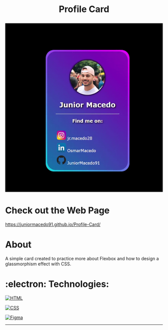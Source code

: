 # <p align="center">Profile Card</p>

<p align="center">
  <img src="card.gif">
</p>

# Check out the Web Page
https://juniormacedo91.github.io/Profile-Card/

# About
A simple card created to practice more about Flexbox and how to design a glassmorphism effect with CSS.

# :electron:	 Technologies:

[![HTML](https://img.shields.io/badge/HTML-red?style=for-the-badge&logo=HTML5&labelColor=black)](https://github.com/JuniorMacedo91)

[![CSS](https://img.shields.io/badge/CSS3-blue?style=for-the-badge&logo=CSS3&labelColor=black)](https://github.com/JuniorMacedo91)

[![Figma](https://img.shields.io/badge/figma-yellow?style=for-the-badge&logo=figma&labelColor=black)](https://github.com/JuniorMacedo91)
***
